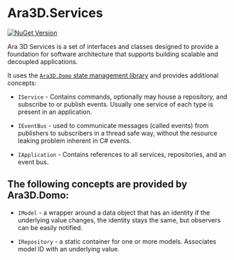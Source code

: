 ﻿# Ara3D.Services

[![NuGet Version](https://img.shields.io/nuget/v/Ara3D.Services)](https://www.nuget.org/packages/Ara3D.Services)

Ara 3D Services is a set of interfaces and classes
designed to provide a foundation for software architecture 
that supports building scalable and decoupled applications. 

It uses the [`Ara3D.Domo` state management library](https://github.com/ara3d/domo) 
and provides additional concepts: 

* `IService` - Contains commands, optionally may house a repository, 
and subscribe to or publish events. Usually one service of each 
type is present in an application. 

* `IEventBus` - used to communicate messages (called events)
from publishers to subscribers in a thread safe way, without
the resource leaking problem inherent in C# events.  

* `IApplication` - Contains references to all services, repositories,
and an event bus. 

## The following concepts are provided by Ara3D.Domo:

* `IModel` - a wrapper around a data object that has an identity 
if the underlying value changes, the identity stays the same, 
but observers can be easily notified. 

* `IRepository` - a static container for one or more models. 
Associates model ID with an underlying value. 


